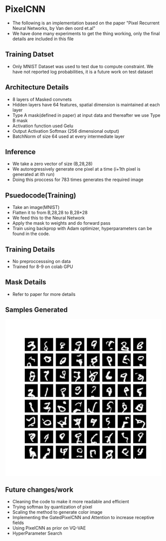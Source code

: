 # PixelCNN
* The following is an implementation based on the paper "Pixel Recurrent Neural Networks, by Van den oord et.al"
* We have done many experiments to get the thing working, only the final details are included in this file

## Training Datset
* Only MNIST Dataset was used to test due to compute constraint. We have not reported log probabilities, it is a future work on test dataset

## Architecture Details
* 8 layers of Masked convnets
* Hidden layers have 64 features, spatial dimension is maintained at each layer
* Type A mask(defined in paper) at input data and thereafter we use Type B mask
* Activation function used Gelu
* Output Activation Softmax (256 dimensional output)
* BatchNorm of size 64 used at every intermediate layer

## Inference
* We take a zero vector of size (B,28,28)
* We autoregressively generate one pixel at a time (i+1th pixel is generated at ith run)
* Doing this proccess for 783 times generates the required image

## Psuedocode(Training)
* Take an image(MNIST)
* Flatten it to from B,28,28 to B,28*28
* We feed this to the Neural Network
* Apply the mask to weights and do forward pass
* Train using backprop with Adam optimizer, hyperparameters can be found in the code.

## Training Details
* No preproccesssing on data 
* Trained for 8-9 on colab GPU

## Mask Details
* Refer to paper for more details

## Samples Generated
 ![Samples](sample.jpeg)
 
## Future changes/work
* Cleaning the code to make it more readable and efficient
* Trying softmax by quantization of pixel
* Scaling the method to generate color image 
* Implementing the GatedPixelCNN and Attention to increase receptive fields
* Using PixelCNN as prior on VQ-VAE
* HyperParameter Search
